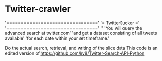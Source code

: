 # Twitter-crawler

'================================'
'=        TwitterSucker         ='
'================================'
''
'You will query the advanced search at twitter.com'
'and get a dataset consisting of all tweets available'
'for each date within your set timeframe.'


Do the actual search, retrieval, and writing of the slice data
This code is an edited version of https://github.com/hv8/Twitter-Search-API-Python

